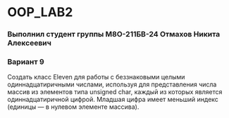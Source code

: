 # OOP_LAB2

### Выполнил студент группы М8О-211БВ-24 Отмахов Никита Алексеевич

### Вариант 9

Создать класс Eleven для работы с беззнаковыми целыми одиннадцатиричными числами, используя для представления числа массив из элементов типа unsigned char, каждый из которых является одиннадцатиричной цифрой. Младшая цифра имеет меньший индекс (единицы — в нулевом элементе массива).
